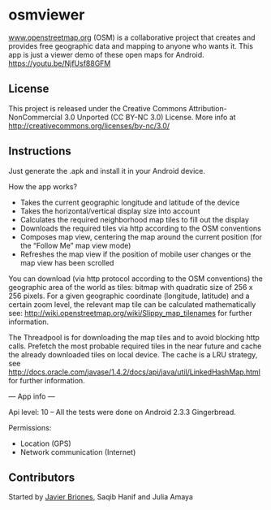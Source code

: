 # osmviewer
www.openstreetmap.org (OSM) is a collaborative project that creates and provides free geographic data and mapping to anyone who wants it.
This app is just a viewer demo of these open maps for Android. https://youtu.be/NjfUsf88GFM

## License

This project is released under the Creative Commons Attribution-NonCommercial 3.0 Unported (CC BY-NC 3.0) License.
More info at http://creativecommons.org/licenses/by-nc/3.0/

## Instructions

Just generate the .apk and install it in your Android device.

How the app works?

- Takes the current geographic longitude and latitude of the device
- Takes the horizontal/vertical display size into account
- Calculates the required neighborhood map tiles to fill out the display
- Downloads the required tiles via http according to the OSM conventions 
- Composes map view, centering the map around the current position (for the “Follow Me” map view mode)
- Refreshes the map view if the position of mobile user changes or the map view has been scrolled

You can download (via http protocol according to the OSM conventions) the geographic area of the world as tiles: bitmap with quadratic size of 256 x 256 pixels.
For a given geographic coordinate (longitude, latitude) and a certain zoom level, the relevant map tile can be calculated mathematically
see: http://wiki.openstreetmap.org/wiki/Slippy_map_tilenames for further information.

The Threadpool is for downloading the map tiles and to avoid blocking http calls.
Prefetch the most probable required tiles in the near future and cache the already downloaded tiles on local device.
The cache is a LRU strategy, see http://docs.oracle.com/javase/1.4.2/docs/api/java/util/LinkedHashMap.html for further information.

— App info —

Api level: 10 – All the tests were done on Android 2.3.3 Gingerbread.

Permissions:
- Location (GPS)
- Network communication (Internet)

## Contributors
Started by [Javier Briones](https://github.com/jvbriones), Saqib Hanif and Julia Amaya

